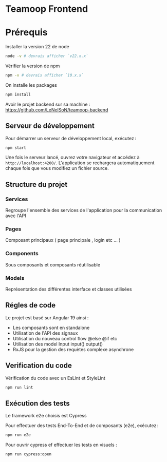 
# Teamoop Frontend

# Prérequis 

Installer la version 22 de node

```bash
node -v # devrais afficher `v22.x.x`
```

Vérifier la version de npm 

```bash
npm -v # devrais afficher `10.x.x`
```

On installe les packages 

```bash
npm install
```

Avoir le projet backend sur sa machine : https://github.com/LeNelSoN/teamoop-backend

## Serveur de développement

Pour démarrer un serveur de développement local, exécutez :

```bash
npm start
```

Une fois le serveur lancé, ouvrez votre navigateur et accédez à `http://localhost:4200/`. L'application se rechargera automatiquement chaque fois que vous modifiez un fichier source.

## Structure du projet 

### Services

Regroupe l'ensemble des services de l'application pour la communication avec l'API

### Pages 

Composant principaux ( page principale , login etc ... )

### Components

Sous composants et composants réutilisable 

### Models

Représentation des différentes interface et classes utilisées

## Régles de code

Le projet est basé sur Angular 19 ainsi :

- Les composants sont en standalone 
- Utilisation de l'API des signaux
- Utilisation du nouveau control flow @else @if etc
- Utilisation des model Input input() output()
- RxJS pour la gestion des requètes complexe asynchrone

## Verification du code 

Vérification du code avec un EsLint et StyleLint

```bash
npm run lint
```

## Exécution des tests

Le framework e2e choisis est Cypress

Pour effectuer des tests End-To-End et de composants (e2e), exécutez :

```bash
npm run e2e
```

Pour ouvrir cypress ef effectuer les tests en visuels :

```bash
npm run cypress:open
```

